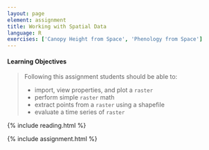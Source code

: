 ```yaml
---
layout: page
element: assignment
title: Working with Spatial Data
language: R
exercises: ['Canopy Height from Space', 'Phenology from Space']
---
```


#### Learning Objectives

> Following this assignment students should be able to:
>
> - import, view properties, and plot a `raster` 
> - perform simple `raster` math
> - extract points from a `raster` using a shapefile
> - evaluate a time series of `raster` 

{% include reading.html %}

{% include assignment.html %}
